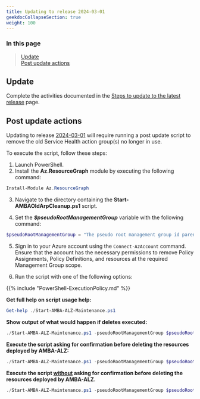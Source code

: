 ```yaml
---
title: Updating to release 2024-03-01
geekdocCollapseSection: true
weight: 100
---
```


### In this page

> [Update](../Update_to_release_2024-03-01#update) </br>
> [Post update actions](../Update_to_release_2024-03-01#post-update-actions) </br>

## Update

Complete the activities documented in the [Steps to update to the latest release](.._index#steps-to-update-to-the-latest-release) page.

## Post update actions

Updating to release [2024-03-01](../../../Whats-New#2024-03-01) will require running a post update script to remove the old Service Health action group(s) no longer in use.

To execute the script, follow these steps:

1. Launch PowerShell.
2. Install the **Az.ResourceGraph** module by executing the following command:

  ```powershell
  Install-Module Az.ResourceGraph
  ```

3. Navigate to the directory containing the **Start-AMBAOldArpCleanup.ps1** script.

4. Set the _**$pseudoRootManagementGroup**_ variable with the following command:

  ```powershell
  $pseudoRootManagementGroup = "The pseudo root management group id parenting the identity, management and connectivity management groups"
  ```

5. Sign in to your Azure account using the `Connect-AzAccount` command. Ensure that the account has the necessary permissions to remove Policy Assignments, Policy Definitions, and resources at the required Management Group scope.

6. Run the script with one of the following options:

  {{% include "PowerShell-ExecutionPolicy.md" %}}

   **Get full help on script usage help:**

   ```powershell
   Get-help ./Start-AMBA-ALZ-Maintenance.ps1
   ```

   **Show output of what would happen if deletes executed:**

   ```powershell
   ./Start-AMBA-ALZ-Maintenance.ps1 -pseudoRootManagementGroup $pseudoRootManagementGroup -cleanItems NotificationAssets -WhatIf
   ```

   **Execute the script asking for confirmation before deleting the resources deployed by AMBA-ALZ:**

   ```powershell
   ./Start-AMBA-ALZ-Maintenance.ps1 -pseudoRootManagementGroup $pseudoRootManagementGroup -cleanItems NotificationAssets
   ```

   **Execute the script <ins>without</ins> asking for confirmation before deleting the resources deployed by AMBA-ALZ.**

   ```powershell
   ./Start-AMBA-ALZ-Maintenance.ps1 -pseudoRootManagementGroup $pseudoRootManagementGroup -cleanItems NotificationAssets -Confirm:$false
   ```
